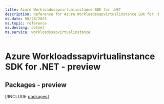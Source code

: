 ```yaml
---
title: Azure Workloadssapvirtualinstance SDK for .NET
description: Reference for Azure Workloadssapvirtualinstance SDK for .NET
ms.date: 08/28/2025
ms.topic: reference
ms.devlang: dotnet
ms.service: workloadssapvirtualinstance
---
```

# Azure Workloadssapvirtualinstance SDK for .NET - preview
## Packages - preview
[!INCLUDE [packages](workloadssapvirtualinstance-index.md)]